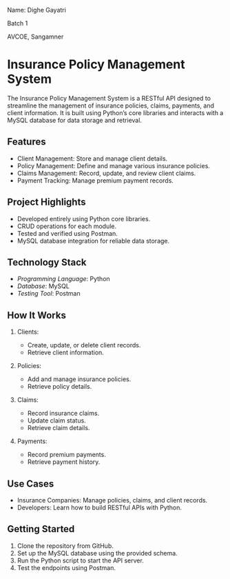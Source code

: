 Name: Dighe Gayatri

Batch 1

AVCOE, Sangamner

# Insurance Policy Management System  

The Insurance Policy Management System is a RESTful API designed to streamline the management of insurance policies, claims, payments, and client information. It is built using Python’s core libraries and interacts with a MySQL database for data storage and retrieval.  

## Features  
- Client Management: Store and manage client details.  
- Policy Management: Define and manage various insurance policies.  
- Claims Management: Record, update, and review client claims.  
- Payment Tracking: Manage premium payment records.  

## Project Highlights  
- Developed entirely using Python core libraries.  
- CRUD operations for each module.  
- Tested and verified using Postman.  
- MySQL database integration for reliable data storage.  

## Technology Stack  
- *Programming Language*: Python  
- *Database*: MySQL  
- *Testing Tool*: Postman  

## How It Works  
1. Clients:  
   - Create, update, or delete client records.  
   - Retrieve client information.  

2. Policies:  
   - Add and manage insurance policies.  
   - Retrieve policy details.  

3. Claims:  
   - Record insurance claims.  
   - Update claim status.  
   - Retrieve claim details.  

4. Payments:  
   - Record premium payments.  
   - Retrieve payment history.  

## Use Cases  
- Insurance Companies: Manage policies, claims, and client records.  
- Developers: Learn how to build RESTful APIs with Python.  

## Getting Started  
1. Clone the repository from GitHub.  
2. Set up the MySQL database using the provided schema.  
3. Run the Python script to start the API server.  
4. Test the endpoints using Postman.  

